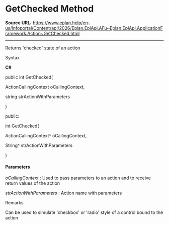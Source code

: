 # GetChecked Method

**Source URL:** https://www.eplan.help/en-us/Infoportal/Content/api/2026/Eplan.EplApi.AFu~Eplan.EplApi.ApplicationFramework.Action~GetChecked.html

---

Returns 'checked' state of an action

Syntax

**C#**



public int GetChecked( 

   ActionCallingContext oCallingContext,

   string strActionWithParameters

)

public:

int GetChecked( 

   ActionCallingContext^ oCallingContext,

   String^ strActionWithParameters

)


#### Parameters

*oCallingContext*
:   Used to pass parameters to an action and to receive return values of the action

*strActionWithParameters*
:   Action name with parameters

Remarks

Can be used to simulate 'checkbox' or 'radio' style of a control bound to the action
